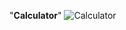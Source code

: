 "**Calculator**"
![Calculator](https://user-images.githubusercontent.com/57301792/76321604-44009b00-6308-11ea-837a-e1e72d02c209.jpg)
